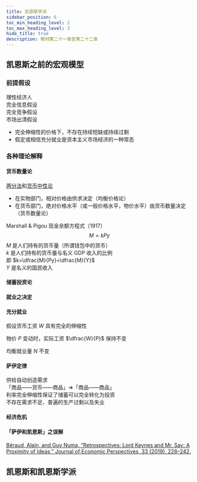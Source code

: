 ```yaml
---
title: 凯恩斯学派
sidebar_position: 6
toc_min_heading_level: 2
toc_max_heading_level: 3
hide_title: true
description: 教材第二十一章至第二十二章
---
```


## 凯恩斯之前的宏观模型

### 前提假设

理性经济人  
完全信息假设  
完全竞争假设  
市场出清假设

- 完全伸缩性的价格下，不存在持续短缺或持续过剩
- 假定或相信充分就业是资本主义市场经济的一种常态

### 各种理论解释

#### 货币数量论

<u>两分法</u>和<u>货币中性论</u>

- 在实物部门，相对价格由供求决定（均衡价格论）
- 在货币部门，绝对价格水平（或一般价格水平，物价水平）由货币数量决定（货币数量论）

Marshall & Pigou 现金余额方程式（1917）
$$
M=kPy
$$
$M$ 是人们持有的货币量（所谓钱包中的货币）  
$k$ 是人们持有的货币量与名义 GDP 收入的比例  
即 $k=\dfrac{M}{Py}=\dfrac{M}{Y}$  
$Y$ 是名义的国民收入

#### 储蓄投资论

#### 就业之决定

#### 充分就业

假设货币工资 $W$ 具有完全的伸缩性

物价 $P$ 变动时，实际工资 $\dfrac{W}{P}$ 保持不变

均衡就业量 $N$ 不变

#### 萨伊定律

供给自动创造需求  
「商品——货币——商品」$\Rightarrow$「商品——商品」  
利率完全伸缩性保证了储蓄可以完全转化为投资  
不存在需求不足、普遍的生产过剩以及失业

#### 经济危机

#### 「萨伊和凯恩斯」之误解

[Béraud, Alain, and Guy Numa, “Retrospectives: Lord Keynes and Mr. Say: A Proximity of Ideas,” Journal of Economic Perspectives, 33 (2019), 228–242.](https://www.aeaweb.org/articles?id=10.1257/jep.33.3.228)

## 凯恩斯和凯恩斯学派